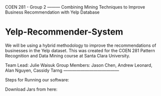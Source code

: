 COEN 281 - Group 2 ———
Combining Mining Techniques to Improve Business Recommendation with Yelp Database
# Yelp-Recommender-System
We will be using a hybrid methodology to improve the recommendations of businesses in the Yelp dataset. This was created for the COEN 281 Pattern Recognition and Data Mining course at Santa Clara University.

Team Lead: Julie Waisuk
Group Members: Jason Chen, Andrew Leonard, Alan Nguyen, Cassidy Tarng
—————————————

Steps for Running our software:

Download Jars from here:


